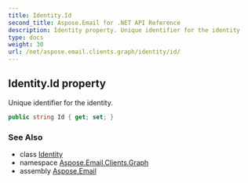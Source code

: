 ```yaml
---
title: Identity.Id
second_title: Aspose.Email for .NET API Reference
description: Identity property. Unique identifier for the identity
type: docs
weight: 30
url: /net/aspose.email.clients.graph/identity/id/
---
```

## Identity.Id property

Unique identifier for the identity.

```csharp
public string Id { get; set; }
```

### See Also

* class [Identity](../)
* namespace [Aspose.Email.Clients.Graph](../../identity/)
* assembly [Aspose.Email](../../../)



